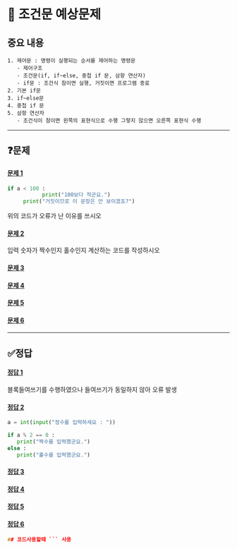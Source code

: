# 📘 조건문 예상문제

## 중요 내용
```
1. 제어문 : 명령이 실행되는 순서를 제어하는 명령문
   - 제어구조
   - 조건문(if, if~else, 중첩 if 문, 삼항 연산자)
   - if문 : 조건식 참이면 실행, 거짓이면 프로그램 종료
2. 기본 if문
3. if~else문
4. 중첩 if 문
5. 삼항 연산자
   - 조건식이 참이면 왼쪽의 표현식으로 수행 그렇지 않으면 오른쪽 표현식 수행

```
------------------------------------
## ❓문제
#### [문제 1](#정답-1)<br>
```python
if a < 100 :
           print("100보다 작군요.")
     print("거짓이므로 이 문장은 안 보이겠죠?")
```
위의 코드가 오류가 난 이유를 쓰시오
#### [문제 2](#정답-2)<br>
입력 숫자가 짝수인지 홀수인지 계산하는 코드를 작성하시오
#### [문제 3](#정답-3)<br>
#### [문제 4](#정답-4)<br>
#### [문제 5](#정답-5)<br>
#### [문제 6](#정답-6)<br>

-------------------------------------------

## ✅정답
#### [정답 1](#문제-1)<br>
블록들여쓰기를 수행하였으나 들여쓰기가 동일하지 않아 오류 발생
#### [정답 2](#문제-2)<br>
```python
a = int(input("정수를 입력하세요 : "))

if a % 2 == 0 :
   print("짝수를 입력했군요.")
else :
   print("홀수를 입력했군요.")
```
#### [정답 3](#문제-3)<br>
#### [정답 4](#문제-4)<br>
#### [정답 5](#문제-5)<br>
#### [정답 6](#문제-6)<br>
```C
## 코드사용할때 ``` 사용 
```